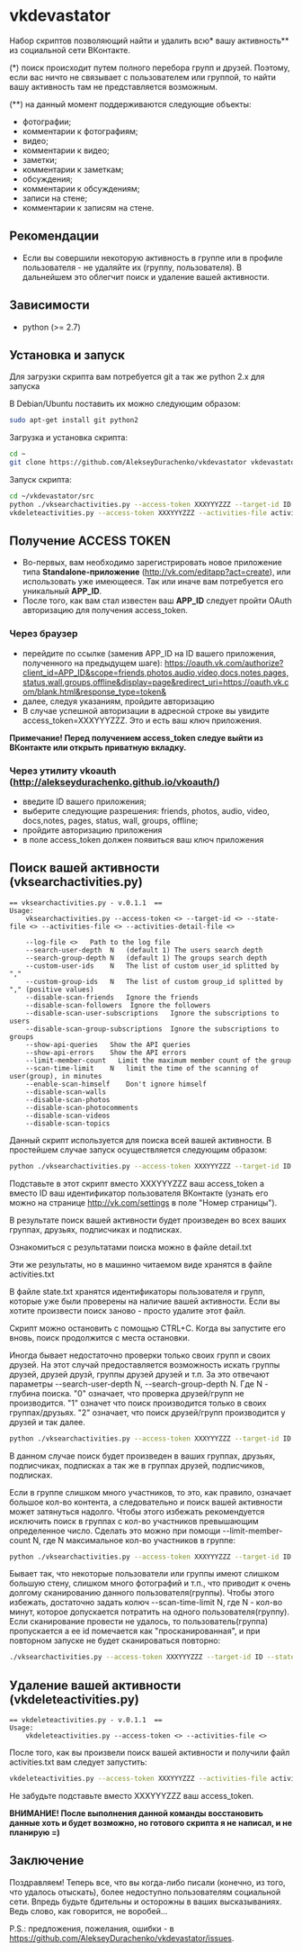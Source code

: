 # vkdevastator
Набор скриптов позволяющий найти и удалить всю* вашу активность** из социальной сети ВКонтакте.

(*) поиск происходит путем полного перебора групп и друзей. 
Поэтому, если вас ничто не связывает с пользователем или группой, 
то найти вашу активность там не представляется возможным.

(**) на данный момент поддерживаются следующие объекты: 
- фотографии;
- комментарии к фотографиям;
- видео;
- комментарии к видео;
- заметки;
- комментарии к заметкам;
- обсуждения;
- комментарии к обсуждениям;
- записи на стене;
- комментарии к записям на стене.

## Рекомендации
* Если вы совершили некоторую активность в группе или в профиле пользователя - не удаляйте их (группу, пользователя). В дальнейшем это облегчит поиск и удаление вашей активности.

## Зависимости
* python (>= 2.7)

## Установка и запуск
Для загрузки скрипта вам потребуется git а так же python 2.x для запуска

В Debian/Ubuntu поставить их можно следующим образом:
```bash    
sudo apt-get install git python2
```

Загрузка и установка скрипта:
```bash
cd ~
git clone https://github.com/AlekseyDurachenko/vkdevastator vkdevastator
```

Запуск скрипта:
```bash
cd ~/vkdevastator/src
python ./vksearchactivities.py --access-token XXXYYYZZZ --target-id ID --state-file state.txt --activities-file activities.txt --activities-detail-file detail.txt
vkdeleteactivities.py --access-token XXXYYYZZZ --activities-file activities.txt
```

## Получение ACCESS TOKEN
* Во-первых, вам необходимо зарегистрировать новое приложение типа **Standalone-приложение** 
(http://vk.com/editapp?act=create), или использовать уже имеющееся. 
Так или иначе вам потребуется его уникальный **APP_ID**. 
* После того, как вам стал известен ваш **APP_ID** следует пройти OAuth авторизацию для получения access_token.

### Через браузер
* перейдите по ссылке (заменив APP_ID на ID вашего приложения, полученного на предыдущем шаге): https://oauth.vk.com/authorize?client_id=APP_ID&scope=friends,photos,audio,video,docs,notes,pages,status,wall,groups,offline&display=page&redirect_uri=https://oauth.vk.com/blank.html&response_type=token& 
* далее, следуя указаниям, пройдите авторизацию
* В случае успешной авторизации в адресной строке вы увидите access_token=XXXYYYZZZ. Это и есть ваш ключ приложения.
    
**Примечание! Перед получением access_token следуе выйти из ВКонтакте или открыть приватную вкладку.**

### Через утилиту vkoauth (http://alekseydurachenko.github.io/vkoauth/)
* введите ID вашего приложения;
* выберите следующие разрешения: friends, photos, audio, video, docs,notes, pages, status, wall, groups, offline;
* пройдите авторизацию приложения
* в поле access_token должен появиться ваш ключ приложения
    
## Поиск вашей активности (vksearchactivities.py)
```
== vksearchactivities.py - v.0.1.1  ==
Usage: 
    vksearchactivities.py --access-token <> --target-id <> --state-file <> --activities-file <> --activities-detail-file <>
    
    --log-file <>   Path to the log file
    --search-user-depth  N   (default 1) The users search depth
    --search-group-depth N   (default 1) The groups search depth
    --custom-user-ids    N   The list of custom user_id splitted by ","
    --custom-group-ids   N   The list of custom group_id splitted by "," (positive values)
    --disable-scan-friends   Ignore the friends
    --disable-scan-followers  Ignore the followers
    --disable-scan-user-subscriptions   Ignore the subscriptions to users
    --disable-scan-group-subscriptions  Ignore the subscriptions to groups
    --show-api-queries   Show the API queries
    --show-api-errors    Show the API errors
    --limit-member-count   Limit the maximum member count of the group
    --scan-time-limit    N   limit the time of the scanning of user(group), in minutes
    --enable-scan-himself    Don't ignore himself
    --disable-scan-walls
    --disable-scan-photos
    --disable-scan-photocomments
    --disable-scan-videos
    --disable-scan-topics
```

Данный скрипт используется для поиска всей вашей активности. В простейшем случае запуск осуществляется следующим образом:
```bash
python ./vksearchactivities.py --access-token XXXYYYZZZ --target-id ID --state-file state.txt --activities-file activities.txt --activities-detail-file detail.txt
```

Подставьте в этот скрипт вместо XXXYYYZZZ ваш access_token а вместо ID ваш идентификатор пользователя ВКонтакте
(узнать его можно на странице http://vk.com/settings в поле "Номер страницы"). 

В результате поиск вашей активности будет произведен во всех ваших группах, друзьях, подписчиках и подписках. 

Ознакомиться с результатами поиска можно в файле detail.txt

Эти же результаты, но в машинно читаемом виде хранятся в файле activities.txt

В файле state.txt хранятся идентификаторы пользователя и групп, которые уже были проверены на наличие вашей активности.
Если вы хотите произвести поиск заново - просто удалите этот файл.

Скрипт можно остановить с помощью CTRL+C. Когда вы запустите его вновь, поиск продолжится с места остановки.

Иногда бывает недостаточно проверки только своих групп и своих друзей. На этот случай предоставляется возможность
искать группы друзей, друзей друзй, группы друзей друзей и т.п. За это отвечают параметры --search-user-depth N,
--search-group-depth N. Где N - глубина поиска. "0" означает, что проверка друзей/групп не производится. "1" означет
что поиск производится только в своих группах/друзьях. "2" означает, что поиск друзей/групп производится у друзей 
и так далее.

```bash
python ./vksearchactivities.py --access-token XXXYYYZZZ --target-id ID --state-file state.txt --activities-file activities.txt --activities-detail-file detail.txt -search-user-depth 1 --search-group-depth 2
```

В данном случае поиск будет произведен в ваших группах, друзьях, подписчиках, подписках а так же в 
группах друзей, подписчиков, подписках.

Если в группе слишком много участников, то это, как правило, означает большое кол-во контента, а следовательно
и поиск вашей активности может затянуться надолго. Чтобы этого избежать рекомендуется исключить поиск в группах
с кол-во участников превышающим определенное число. Сделать это можно при помощи --limit-member-count N,
где N максимальное кол-во участников в группе:
```bash
python ./vksearchactivities.py --access-token XXXYYYZZZ --target-id ID --state-file state.txt --activities-file activities.txt --activities-detail-file detail.txt --search-user-depth 1 --search-group-depth 2 --limit-member-count 1000
```

Бывает так, что некоторые пользователи или группы имеют слишком большую стену,
слишком много фотографий и т.п., что приводит к очень долгому сканированию
данного пользователя(группы). Чтобы этого избежать, достаточно задать 
колюч --scan-time-limit N, где N - кол-во минут, которое допускается потратить
на одного пользователя(группу). Если сканирование провести не удалось, то
пользователь(группа) пропускается а ее id помечается как "просканированная",
и при повторном запуске не будет сканироваться повторно:
```bash
./vksearchactivities.py --access-token XXXYYYZZZ --target-id ID --state-file state.txt --activities-file activities.txt --activities-detail-file detail.txt --search-user-depth 0 --search-group-depth 0 --enable-scan-himself --disable-scan-photos --disable-scan-photocomments --disable-scan-videos --disable-scan-topics
```

## Удаление вашей активности (vkdeleteactivities.py)
```
== vkdeleteactivities.py - v.0.1.1  ==
Usage: 
    vkdeleteactivities.py --access-token <> --activities-file <>
```

После того, как вы произвели поиск вашей активности и получили файл activities.txt вам следует запустить:
```bash
vkdeleteactivities.py --access-token XXXYYYZZZ --activities-file activities.txt
```
    
Не забудьте подставьте вместо XXXYYYZZZ ваш access_token.

**ВНИМАНИЕ! После выполнения данной команды восстановить данные хоть и будет возможно,
но готового скрипта я не написал, и не планирую =)**

## Заключение
Поздравляем! Теперь все, что вы когда-либо писали (конечно, из того, что удалось отыскать), более недоступно
пользователям социальной сети. Впредь будьте бдительны и осторожны в ваших высказываниях. Ведь
слово, как говорится, не воробей...

P.S.: предложения, пожелания, ошибки - в https://github.com/AlekseyDurachenko/vkdevastator/issues.
